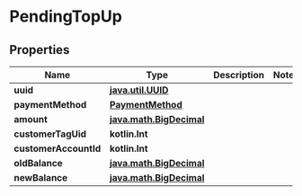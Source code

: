 
# PendingTopUp

## Properties
Name | Type | Description | Notes
------------ | ------------- | ------------- | -------------
**uuid** | [**java.util.UUID**](java.util.UUID.md) |  | 
**paymentMethod** | [**PaymentMethod**](PaymentMethod.md) |  | 
**amount** | [**java.math.BigDecimal**](java.math.BigDecimal.md) |  | 
**customerTagUid** | **kotlin.Int** |  | 
**customerAccountId** | **kotlin.Int** |  | 
**oldBalance** | [**java.math.BigDecimal**](java.math.BigDecimal.md) |  | 
**newBalance** | [**java.math.BigDecimal**](java.math.BigDecimal.md) |  | 



